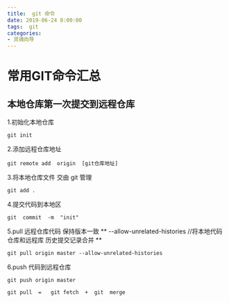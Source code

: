 ```yaml
---
title:  git 命令
date: 2019-06-24 8:00:00
tags:  git 
categories:
- 灵魂向导
---
```

# 常用GIT命令汇总
<!--more-->

## 本地仓库第一次提交到远程仓库
1.初始化本地仓库
```shell
git init
```
2.添加远程仓库地址

```shell
git remote add  origin  [git仓库地址]
```
3.将本地仓库文件  交由 git 管理
```shell
git add .
```
4.提交代码到本地区
```shell
git  commit  -m  "init"
```
5.pull 远程仓库代码 保持版本一致
** --allow-unrelated-histories  //将本地代码仓库和远程库  历史提交记录合并 **

```shell
git pull origin master --allow-unrelated-histories
```
6.push 代码到远程仓库
```shell
git push origin master
```

```
git pull  =   git fetch  +  git  merge
```



